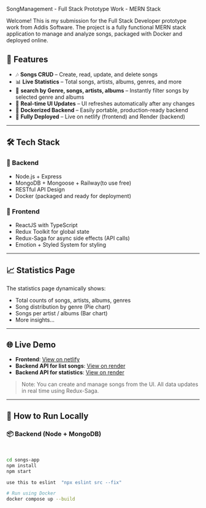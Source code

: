 SongManagement - Full Stack Prototype Work - MERN Stack

Welcome! This is my submission for the Full Stack Developer prototype work from Addis Software. The project is a fully functional MERN stack application to manage and analyze songs, packaged with Docker and deployed online.


## 📌 Features

- 🎶 **Songs CRUD** – Create, read, update, and delete songs
- 📊 **Live Statistics** – Total songs, artists, albums, genres, and more
- 🔎 **search by Genre, songs, artists, albums** – Instantly filter songs by selected genre and albums
- 🔁 **Real-time UI Updates** – UI refreshes automatically after any changes
- 🐳 **Dockerized Backend** – Easily portable, production-ready backend
- 🚀 **Fully Deployed** – Live on netlify (frontend) and Render (backend)

---

## 🛠 Tech Stack

### 🔧 Backend
- Node.js + Express
- MongoDB + Mongoose + Railway(to use free)
- RESTful API Design
- Docker (packaged and ready for deployment)

### 🎨 Frontend
- ReactJS with TypeScript
- Redux Toolkit for global state
- Redux-Saga for async side effects (API calls)
- Emotion + Styled System for styling

---

## 📈 Statistics Page

The statistics page dynamically shows:
- Total counts of songs, artists, albums, genres
- Song distribution by genre (Pie chart)
- Songs per artist / albums (Bar chart)
- More insights...

---

## 🌐 Live Demo

- **Frontend**: [View on netlify](https://songmanagement1.netlify.app)
- **Backend API for list songs**:  [View on render](https://songmanagemnt.onrender.com/api/songs)
 - **Backend API for statistics**:  [View on render](https://songmanagemnt.onrender.com/api/songs/stats/summary)
> Note: You can create and manage songs from the UI. All data updates in real time using Redux-Saga.

---

## 🧪 How to Run Locally

### 📦 Backend (Node + MongoDB)

```bash
 

cd songs-app
npm install
npm start

use this to eslint  "npx eslint src --fix"  

# Run using Docker
docker compose up --build
